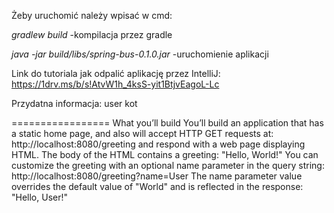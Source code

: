 Żeby uruchomić należy wpisać w cmd:

_gradlew build_ -kompilacja przez gradle

_java -jar build/libs/spring-bus-0.1.0.jar_ -uruchomienie aplikacji

Link do tutoriala jak odpalić aplikację przez IntelliJ:
https://1drv.ms/b/s!AtvW1h_4ksS-yit1BtjvEagoL-Lc

Przydatna informacja:
user
kot

=================
What you’ll build
You’ll build an application that has a static home page, and also will accept HTTP GET requests at:
http://localhost:8080/greeting
and respond with a web page displaying HTML. The body of the HTML contains a greeting:
"Hello, World!"
You can customize the greeting with an optional name parameter in the query string:
http://localhost:8080/greeting?name=User
The name parameter value overrides the default value of "World" and is reflected in the response:
"Hello, User!"
